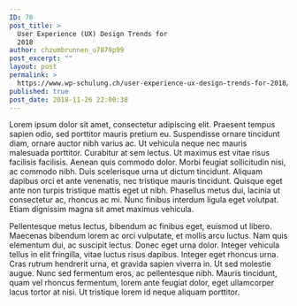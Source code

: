 ```yaml
---
ID: 78
post_title: >
  User Experience (UX) Design Trends for
  2018
author: chzumbrunnen_u7879p99
post_excerpt: ""
layout: post
permalink: >
  https://www.wp-schulung.ch/user-experience-ux-design-trends-for-2018/
published: true
post_date: 2018-11-26 22:00:38
---
```

Lorem ipsum dolor sit amet, consectetur adipiscing elit. Praesent tempus sapien odio, sed porttitor mauris pretium eu. Suspendisse ornare tincidunt diam, ornare auctor nibh varius ac. Ut vehicula neque nec mauris malesuada porttitor. Curabitur at sem lectus. Ut maximus est vitae risus facilisis facilisis. Aenean quis commodo dolor. Morbi feugiat sollicitudin nisi, ac commodo nibh. Duis scelerisque urna ut dictum tincidunt. Aliquam dapibus orci et ante venenatis, nec tristique mauris tincidunt. Quisque eget ante non turpis tristique mattis eget ut nibh. Phasellus metus dui, lacinia ut consectetur ac, rhoncus ac mi. Nunc finibus interdum ligula eget volutpat. Etiam dignissim magna sit amet maximus vehicula.

Pellentesque metus lectus, bibendum ac finibus eget, euismod ut libero. Maecenas bibendum lorem ac orci vulputate, et mollis arcu luctus. Nam quis elementum dui, ac suscipit lectus. Donec eget urna dolor. Integer vehicula tellus in elit fringilla, vitae luctus risus dapibus. Integer eget rhoncus urna. Cras rutrum hendrerit urna, et gravida sapien viverra in. Ut sed molestie augue. Nunc sed fermentum eros, ac pellentesque nibh. Mauris tincidunt, quam vel rhoncus fermentum, lorem ante feugiat dolor, eget ullamcorper lacus tortor at nisi. Ut tristique lorem id neque aliquam porttitor.